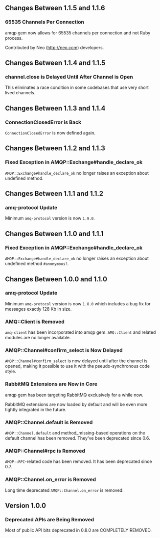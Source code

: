 ## Changes Between 1.1.5 and 1.1.6

### 65535 Channels Per Connection

amqp gem now allows for 65535 channels per connection and
not Ruby process.

Contributed by Neo (http://neo.com) developers.


## Changes Between 1.1.4 and 1.1.5

### channel.close is Delayed Until After Channel is Open

This eliminates a race condition in some codebases that use
very short lived channels.


## Changes Between 1.1.3 and 1.1.4

### ConnectionClosedError is Back

`ConnectionClosedError` is now defined again.


## Changes Between 1.1.2 and 1.1.3

### Fixed Exception in AMQP::Exchange#handle_declare_ok

`AMQP::Exchange#handle_declare_ok` no longer raises an exception
about undefined method.


## Changes Between 1.1.1 and 1.1.2

### amq-protocol Update

Minimum `amq-protocol` version is now `1.9.0`.


## Changes Between 1.1.0 and 1.1.1

### Fixed Exception in AMQP::Exchange#handle_declare_ok

`AMQP::Exchange#handle_declare_ok` no longer raises an exception
about undefined method `#anonymous?`.


## Changes Between 1.0.0 and 1.1.0

### amq-protocol Update

Minimum `amq-protocol` version is now `1.8.0` which includes
a bug fix for messages exactly 128 Kb in size.


### AMQ::Client is Removed

`amq-client` has been incorporated into amqp gem. `AMQ::Client` and related
modules are no longer available.

### AMQP::Channel#confirm_select is Now Delayed

`AMQP::Channel#confirm_select` is now delayed until after the channel
is opened, making it possible to use it with the pseudo-synchronous
code style.

### RabbitMQ Extensions are Now in Core

amqp gem has been targeting RabbitMQ exclusively for a while now.

RabbitMQ extensions are now loaded by default and will be even more
tightly integrated in the future.

### AMQP::Channel.default is Removed

`AMQP::Channel.default` and method_missing-based operations on the default
channel has been removed. They've been deprecated since 0.6.

### AMQP::Channel#rpc is Removed

`AMQP::RPC`-related code has been removed. It has been deprecated
since 0.7.

### AMQP::Channel.on_error is Removed

Long time deprecated `AMQP::Channel.on_error` is removed.


## Version 1.0.0

### Deprecated APIs are Being Removed

Most of public API bits deprecated in 0.8.0 are COMPLETELY REMOVED.
